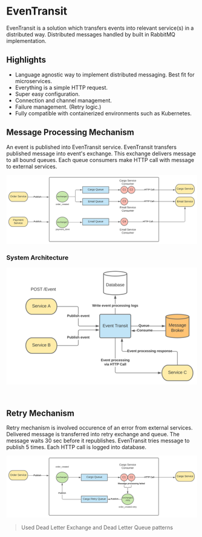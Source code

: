 # EvenTransit

EvenTransit is a solution which transfers events into relevant service(s) in a distributed way. Distributed messages handled by built in RabbitMQ implementation.

## Highlights
- Language agnostic way to implement distributed messaging. Best fit for microservices.
- Everything is a simple HTTP request.
- Super easy configuration.
- Connection and channel management.
- Failure management. (Retry logic.)
- Fully compatible with containerized environments such as Kubernetes.


## Message Processing Mechanism

An event is published into EvenTransit service. EvenTransit transfers published message into event's exchange. This exchange delivers message to all bound queues. Each queue consumers make HTTP call with message to external services.


![EvenTransit Message Processing Mechanism](assets/EvenTransitInternalMechanism.svg) 

### System Architecture

![EvenTransit Dependency Relations](assets/EvenTransitWithDependencies.svg)

 

## Retry Mechanism

Retry mechanism is involved occurence of an error from external services. Delivered message is transferred into retry exchange and queue. The message waits 30 sec before it republishes. EvenTransit tries message to publish 5 times. Each HTTP call is logged into database.

![EvenTransit Retry Mechanism](assets/EvenTransitRetryMechanism.svg)

> Used Dead Letter Exchange and Dead Letter Queue patterns



